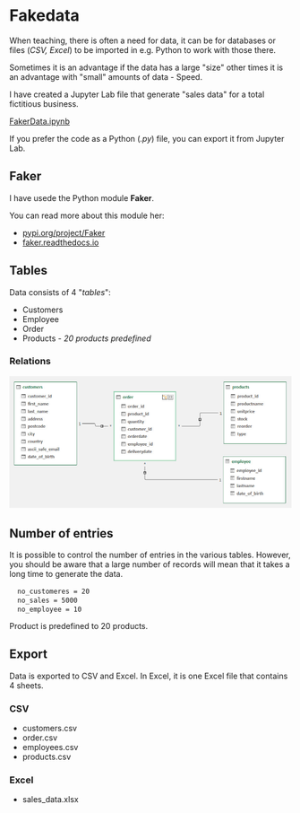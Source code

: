 # Fakedata
When teaching, there is often a need for data, it can be for databases or files (*CSV, Excel*) to be imported in e.g. Python to work with those there.

Sometimes it is an advantage if the data has a large "size" other times it is an advantage with "small" amounts of data - Speed.

I have created a Jupyter Lab file that generate "sales data" for a total fictitious business.

[FakerData.ipynb](FakerData.ipynb)

If you prefer the code as a Python (*.py*) file, you can export it from Jupyter Lab.

## Faker
I have usede the Python module **Faker**.

You can read more about this module her: 

- [pypi.org/project/Faker](https://pypi.org/project/Faker/)
- [faker.readthedocs.io](https://faker.readthedocs.io/en/master/index.html)

## Tables
Data consists of 4 "*tables*":
- Customers
- Employee
- Order
- Products - *20 products predefined*

### Relations

![](data_er_diagram.jpg)

## Number of entries
It is possible to control the number of entries in the various tables. 
However, you should be aware that a large number of records will mean that it takes a long time to generate the data.

```
  no_customeres = 20
  no_sales = 5000
  no_employee = 10
```

Product is predefined to 20 products.

## Export
Data is exported to CSV and Excel.
In Excel, it is one Excel file that contains 4 sheets.

### CSV
- customers.csv
- order.csv
- employees.csv
- products.csv

### Excel
- sales_data.xlsx
